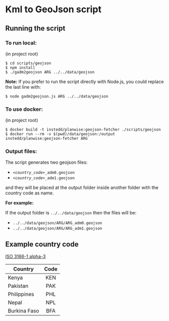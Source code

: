 # Kml to GeoJson script

## Running the script

### To run local:
(in project root)
```
$ cd scripts/geojson
$ npm install
$ ./gadm2geojson ARG ../../data/geojson
```

__Note:__ If you prefer to run the script directly with Node.js, you could replace the last line with:
```
$ node gadm2geojson.js ARG ../../data/geojson
```

### To use docker:
(in project root)
```
$ docker build -t instedd/planwise:geojson-fetcher ./scripts/geojson
$ docker run --rm -v $(pwd)/data/geojson:/output instedd/planwise:geojson-fetcher ARG
```

### Output files:
The script generates two geojson files:

  * _`<country_code>`_`_adm0.geojson`
  * _`<country_code>`_`_adm1.geojson`

and they will be placed at the output folder inside another folder with the country code as name.

__For example:__

If the output folder is `../../data/geojson` then the files will be:

  * `../../data/geojson/ARG/ARG_adm0.geojson`
  * `../../data/geojson/ARG/ARG_adm1.geojson`

## Example country code
[ISO 3166-1 alpha-3](https://en.wikipedia.org/wiki/ISO_3166-1_alpha-3)

  Country | Code
  ---| :---:
  Kenya | KEN
  Pakistan | PAK
  Philippines | PHL
  Nepal | NPL
  Burkina Faso | BFA
